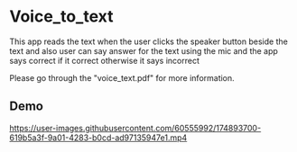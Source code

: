 # Voice_to_text
This app reads the text when the user clicks the speaker button beside the text and also user can say answer for the text using the mic and the app says correct if it correct otherwise it says incorrect


Please go through the "voice_text.pdf" for more information.

## Demo

https://user-images.githubusercontent.com/60555992/174893700-619b5a3f-9a01-4283-b0cd-ad97135947e1.mp4

